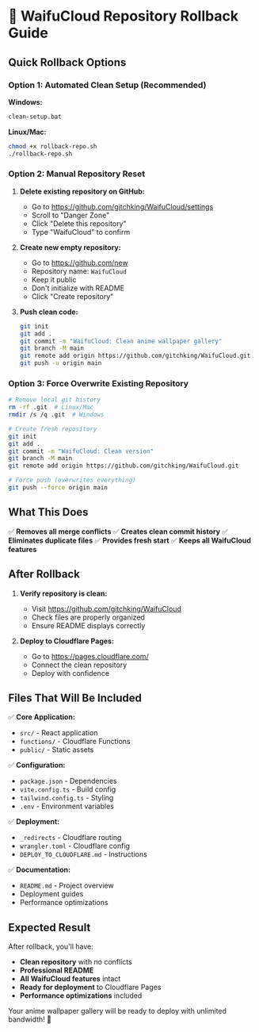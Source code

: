 # 🔄 WaifuCloud Repository Rollback Guide

## Quick Rollback Options

### Option 1: Automated Clean Setup (Recommended)

**Windows:**
```bash
clean-setup.bat
```

**Linux/Mac:**
```bash
chmod +x rollback-repo.sh
./rollback-repo.sh
```

### Option 2: Manual Repository Reset

1. **Delete existing repository on GitHub:**
   - Go to https://github.com/gitchking/WaifuCloud/settings
   - Scroll to "Danger Zone"
   - Click "Delete this repository"
   - Type "WaifuCloud" to confirm

2. **Create new empty repository:**
   - Go to https://github.com/new
   - Repository name: `WaifuCloud`
   - Keep it public
   - Don't initialize with README
   - Click "Create repository"

3. **Push clean code:**
   ```bash
   git init
   git add .
   git commit -m "WaifuCloud: Clean anime wallpaper gallery"
   git branch -M main
   git remote add origin https://github.com/gitchking/WaifuCloud.git
   git push -u origin main
   ```

### Option 3: Force Overwrite Existing Repository

```bash
# Remove local git history
rm -rf .git  # Linux/Mac
rmdir /s /q .git  # Windows

# Create fresh repository
git init
git add .
git commit -m "WaifuCloud: Clean version"
git branch -M main
git remote add origin https://github.com/gitchking/WaifuCloud.git

# Force push (overwrites everything)
git push --force origin main
```

## What This Does

✅ **Removes all merge conflicts**
✅ **Creates clean commit history**
✅ **Eliminates duplicate files**
✅ **Provides fresh start**
✅ **Keeps all WaifuCloud features**

## After Rollback

1. **Verify repository is clean:**
   - Visit https://github.com/gitchking/WaifuCloud
   - Check files are properly organized
   - Ensure README displays correctly

2. **Deploy to Cloudflare Pages:**
   - Go to https://pages.cloudflare.com/
   - Connect the clean repository
   - Deploy with confidence

## Files That Will Be Included

✅ **Core Application:**
- `src/` - React application
- `functions/` - Cloudflare Functions
- `public/` - Static assets

✅ **Configuration:**
- `package.json` - Dependencies
- `vite.config.ts` - Build config
- `tailwind.config.ts` - Styling
- `.env` - Environment variables

✅ **Deployment:**
- `_redirects` - Cloudflare routing
- `wrangler.toml` - Cloudflare config
- `DEPLOY_TO_CLOUDFLARE.md` - Instructions

✅ **Documentation:**
- `README.md` - Project overview
- Deployment guides
- Performance optimizations

## Expected Result

After rollback, you'll have:
- **Clean repository** with no conflicts
- **Professional README** 
- **All WaifuCloud features** intact
- **Ready for deployment** to Cloudflare Pages
- **Performance optimizations** included

Your anime wallpaper gallery will be ready to deploy with unlimited bandwidth! 🌸